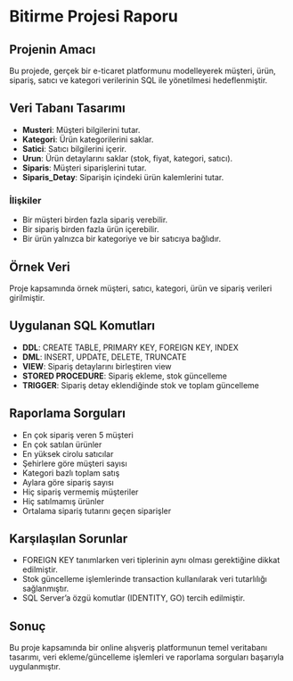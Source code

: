 # Bitirme Projesi Raporu
## Projenin Amacı
Bu projede, gerçek bir e-ticaret platformunu modelleyerek müşteri, ürün, sipariş, satıcı ve kategori verilerinin SQL ile yönetilmesi hedeflenmiştir.

## Veri Tabanı Tasarımı
- **Musteri**: Müşteri bilgilerini tutar.
- **Kategori**: Ürün kategorilerini saklar.
- **Satici**: Satıcı bilgilerini içerir.
- **Urun**: Ürün detaylarını saklar (stok, fiyat, kategori, satıcı).
- **Siparis**: Müşteri siparişlerini tutar.
- **Siparis_Detay**: Siparişin içindeki ürün kalemlerini tutar.

### İlişkiler
- Bir müşteri birden fazla sipariş verebilir.
- Bir sipariş birden fazla ürün içerebilir.
- Bir ürün yalnızca bir kategoriye ve bir satıcıya bağlıdır.

## Örnek Veri
Proje kapsamında örnek müşteri, satıcı, kategori, ürün ve sipariş verileri girilmiştir.

## Uygulanan SQL Komutları
- **DDL**: CREATE TABLE, PRIMARY KEY, FOREIGN KEY, INDEX
- **DML**: INSERT, UPDATE, DELETE, TRUNCATE
- **VIEW**: Sipariş detaylarını birleştiren view
- **STORED PROCEDURE**: Sipariş ekleme, stok güncelleme
- **TRIGGER**: Sipariş detay eklendiğinde stok ve toplam güncelleme

## Raporlama Sorguları
- En çok sipariş veren 5 müşteri
- En çok satılan ürünler
- En yüksek cirolu satıcılar
- Şehirlere göre müşteri sayısı
- Kategori bazlı toplam satış
- Aylara göre sipariş sayısı
- Hiç sipariş vermemiş müşteriler
- Hiç satılmamış ürünler
- Ortalama sipariş tutarını geçen siparişler

## Karşılaşılan Sorunlar
- FOREIGN KEY tanımlarken veri tiplerinin aynı olması gerektiğine dikkat edilmiştir.
- Stok güncelleme işlemlerinde transaction kullanılarak veri tutarlılığı sağlanmıştır.
- SQL Server’a özgü komutlar (IDENTITY, GO) tercih edilmiştir.

## Sonuç
Bu proje kapsamında bir online alışveriş platformunun temel veritabanı tasarımı, veri ekleme/güncelleme işlemleri ve raporlama sorguları başarıyla uygulanmıştır.
